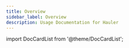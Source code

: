 ```yaml
---
title: Overview
sidebar_label: Overview
description: Usage Documentation for Hauler
---
```


import DocCardList from '@theme/DocCardList';

<DocCardList />

